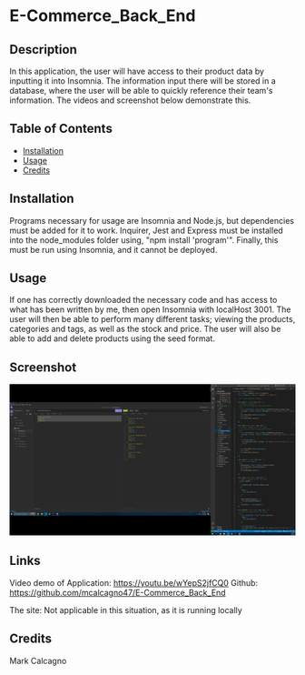 # E-Commerce_Back_End

## Description
In this application, the user will have access to their product data by inputting it into Insomnia.  The information input there will be stored in a database, where the user will be able to quickly reference their team's information. The videos and screenshot below demonstrate this. 


## Table of Contents
- [Installation](#installation)
- [Usage](#usage)
- [Credits](#credits)


## Installation
Programs necessary for usage are Insomnia and Node.js, but dependencies must be added for it to work.  Inquirer, Jest and Express must be installed into the node_modules folder using, "npm install 'program'".  Finally, this must be run using Insomnia, and it cannot be deployed.


## Usage
If one has correctly downloaded the necessary code and has access to what has been written by me, then open Insomnia with localHost 3001.  The user will then be able to perform many different tasks; viewing the products, categories and tags, as well as the stock and price.  The user will also be able to add and delete products using the seed format.


## Screenshot
![Screenshot](./Assets/screenshot.png)


## Links
Video demo of Application: https://youtu.be/wYepS2jfCQ0
Github: https://github.com/mcalcagno47/E-Commerce_Back_End 

The site: Not applicable in this situation, as it is running locally


## Credits
Mark Calcagno
